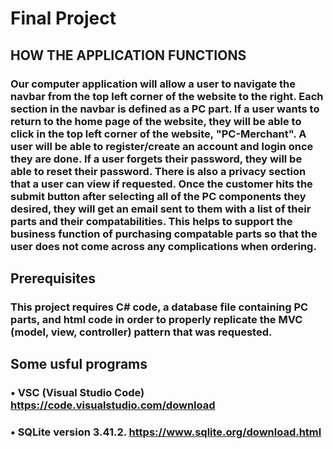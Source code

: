 # Final Project

## HOW THE APPLICATION FUNCTIONS

### Our computer application will allow a user to navigate the navbar from the top left corner of the website to the right. Each section in the navbar is defined as a PC part. If a user wants to return to the home page of the website, they will be able to click in the top left corner of the website, "PC-Merchant". A user will be able to register/create an account and login once they are done. If a user forgets their password, they will be able to reset their password. There is also a privacy section that a user can view if requested. Once the customer hits the submit button after selecting all of the PC components they desired, they will get an email sent to them with a list of their parts and their compatabilities. This helps to support the business function of purchasing compatable parts so that the user does not come across any complications when ordering.


## Prerequisites

### This project requires C# code, a database file containing PC parts, and html code in order to properly replicate the MVC (model, view, controller) pattern that was requested.

## Some usful programs
### • VSC (Visual Studio Code) https://code.visualstudio.com/download
### • SQLite version 3.41.2. https://www.sqlite.org/download.html

